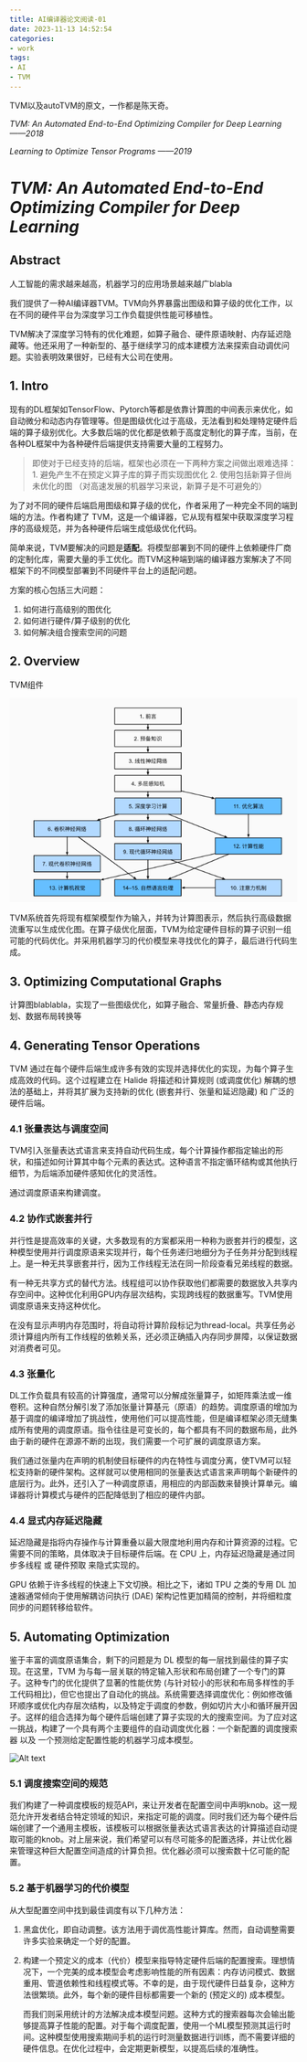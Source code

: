 ```yaml
---
title: AI编译器论文阅读-01
date: 2023-11-13 14:52:54
categories:
- work
tags:
- AI
- TVM
---
```


TVM以及autoTVM的原文，一作都是陈天奇。

*TVM: An Automated End-to-End Optimizing Compiler for Deep Learning ——2018*

*Learning to Optimize Tensor Programs ——2019*

<!-- more -->

# *TVM: An Automated End-to-End Optimizing Compiler for Deep Learning*

## Abstract

人工智能的需求越来越高，机器学习的应用场景越来越广blabla

我们提供了一种AI编译器TVM。TVM向外界暴露出图级和算子级的优化工作，以在不同的硬件平台为深度学习工作负载提供性能可移植性。

TVM解决了深度学习特有的优化难题，如算子融合、硬件原语映射、内存延迟隐藏等。他还采用了一种新型的、基于继续学习的成本建模方法来探索自动调优问题。实验表明效果很好，已经有大公司在使用。

## 1. Intro

现有的DL框架如TensorFlow、Pytorch等都是依靠计算图的中间表示来优化，如自动微分和动态内存管理等。但是图级优化过于高级，无法看到和处理特定硬件后端的算子级别优化。大多数后端的优化都是依赖于高度定制化的算子库，当前，在各种DL框架中为各种硬件后端提供支持需要大量的工程努力。

> 即使对于已经支持的后端，框架也必须在一下两种方案之间做出艰难选择：1. 避免产生不在预定义算子库的算子而实现图优化 2. 使用包括新算子但尚未优化的图 （对高速发展的机器学习来说，新算子是不可避免的）

为了对不同的硬件后端启用图级和算子级的优化，作者采用了一种完全不同的端到端的方法。作者构建了 TVM，这是一个编译器，它从现有框架中获取深度学习程序的高级规范，并为各种硬件后端生成低级优化代码。

简单来说，TVM要解决的问题是**适配**。将模型部署到不同的硬件上依赖硬件厂商的定制化库，需要大量的手工优化。而TVM这种端到端的编译器方案解决了不同框架下的不同模型部署到不同硬件平台上的适配问题。

方案的核心包括三大问题：
1. 如何进行高级别的图优化
2. 如何进行硬件/算子级别的优化
3. 如何解决组合搜索空间的问题

## 2. Overview

TVM组件

![Alt text](image.png)

TVM系统首先将现有框架模型作为输入，并转为计算图表示，然后执行高级数据流重写以生成优化图。在算子级优化层面，TVM为给定硬件目标的算子识别一组可能的代码优化。并采用机器学习的代价模型来寻找优化的算子，最后进行代码生成。

## 3. Optimizing Computational Graphs

计算图blablabla，实现了一些图级优化，如算子融合、常量折叠、静态内存规划、数据布局转换等

## 4. Generating Tensor Operations

TVM 通过在每个硬件后端生成许多有效的实现并选择优化的实现，为每个算子生成高效的代码。这个过程建立在 Halide 将描述和计算规则 (或调度优化) 解耦的想法的基础上，并将其扩展为支持新的优化 (嵌套并行、张量和延迟隐藏) 和 广泛的硬件后端。

### 4.1 张量表达与调度空间

TVM引入张量表达式语言来支持自动代码生成，每个计算操作都指定输出的形状，和描述如何计算其中每个元素的表达式。这种语言不指定循环结构或其他执行细节，为后端添加硬件感知优化的灵活性。

通过调度原语来构建调度。

### 4.2 协作式嵌套并行

并行性是提高效率的关键，大多数现有的方案都采用一种称为嵌套并行的模型，这种模型使用并行调度原语来实现并行，每个任务递归地细分为子任务并分配到线程上。是一种无共享嵌套并行，因为工作线程无法在同一阶段查看兄弟线程的数据。

有一种无共享方式的替代方法。线程组可以协作获取他们都需要的数据放入共享内存空间中。这种优化利用GPU内存层次结构，实现跨线程的数据重写。TVM使用调度原语来支持这种优化。

在没有显示声明内存范围时，将自动将计算阶段标记为thread-local。共享任务必须计算组内所有工作线程的依赖关系，还必须正确插入内存同步屏障，以保证数据对消费者可见。

### 4.3 张量化

DL工作负载具有较高的计算强度，通常可以分解成张量算子，如矩阵乘法或一维卷积。这种自然分解引发了添加张量计算基元（原语）的趋势。调度原语的增加为基于调度的编译增加了挑战性，使用他们可以提高性能，但是编译框架必须无缝集成所有使用的调度原语。指令往往是可变长的，每个都具有不同的数据布局，此外由于新的硬件在源源不断的出现，我们需要一个可扩展的调度原语方案。

我们通过张量内在声明的机制使目标硬件的内在特性与调度分离，使TVM可以轻松支持新的硬件架构。这样就可以使用相同的张量表达式语言来声明每个新硬件的底层行为。此外，还引入了一种调度原语，用相应的内部函数来替换计算单元。编译器将计算模式与硬件的匹配降低到了相应的硬件内部。

### 4.4 显式内存延迟隐藏

延迟隐藏是指将内存操作与计算重叠以最大限度地利用内存和计算资源的过程。它需要不同的策略，具体取决于目标硬件后端。在 CPU 上，内存延迟隐藏是通过同步多线程 或 硬件预取 来隐式实现的。

GPU 依赖于许多线程的快速上下文切换。相比之下，诸如 TPU 之类的专用 DL 加速器通常倾向于使用解耦访问执行 (DAE) 架构记性更加精简的控制，并将细粒度同步的问题转移给软件。

## 5. Automating Optimization

鉴于丰富的调度原语集合，剩下的问题是为 DL 模型的每一层找到最佳的算子实现。在这里，TVM 为与每一层关联的特定输入形状和布局创建了一个专门的算子。这种专门的优化提供了显著的性能优势 (与针对较小的形状和布局多样性的手工代码相比)，但它也提出了自动化的挑战。系统需要选择调度优化：例如修改循环顺序或优化内存层次结构，以及特定于调度的参数，例如切片大小和循环展开因子。这样的组合选择为每个硬件后端创建了算子实现的大的搜索空间。为了应对这一挑战，构建了一个具有两个主要组件的自动调度优化器：一个新配置的调度搜索器 以及 一个预测给定配置性能的机器学习成本模型。

![Alt text](image-1.png)

### 5.1 调度搜索空间的规范

我们构建了一种调度模板的规范API，来让开发者在配置空间中声明knob。这一规范允许开发者结合特定领域的知识，来指定可能的调度。同时我们还为每个硬件后端创建了一个通用主模板，该模板可以根据张量表达式语言表达的计算描述自动提取可能的knob。对上层来说，我们希望可以有尽可能多的配置选择，并让优化器来管理这种巨大配置空间造成的计算负担。优化器必须可以搜索数十亿可能的配置。

### 5.2 基于机器学习的代价模型

从大型配置空间中找到最佳调度有以下几种方法：

1. 黑盒优化，即自动调整。该方法用于调优高性能计算库。然而，自动调整需要许多实验来确定一个好的配置。
2. 构建一个预定义的成本（代价）模型来指导特定硬件后端的配置搜索。理想情况下，一个完美的成本模型会考虑影响性能的所有因素：内存访问模式、数据重用、管道依赖性和线程模式等。不幸的是，由于现代硬件日益复杂，这种方法很繁琐。此外，每个新的硬件目标都需要一个新的 (预定义的) 成本模型。

    而我们则采用统计的方法解决成本模型问题。这种方式的搜索器每次会输出能够提高算子性能的配置。对于每个调度配置，使用一个ML模型预测其运行时间。这种模型使用搜索期间手机的运行时测量数据进行训练，而不需要详细的硬件信息。在优化过程中，会定期更新模型，以提高后续的准确性。


